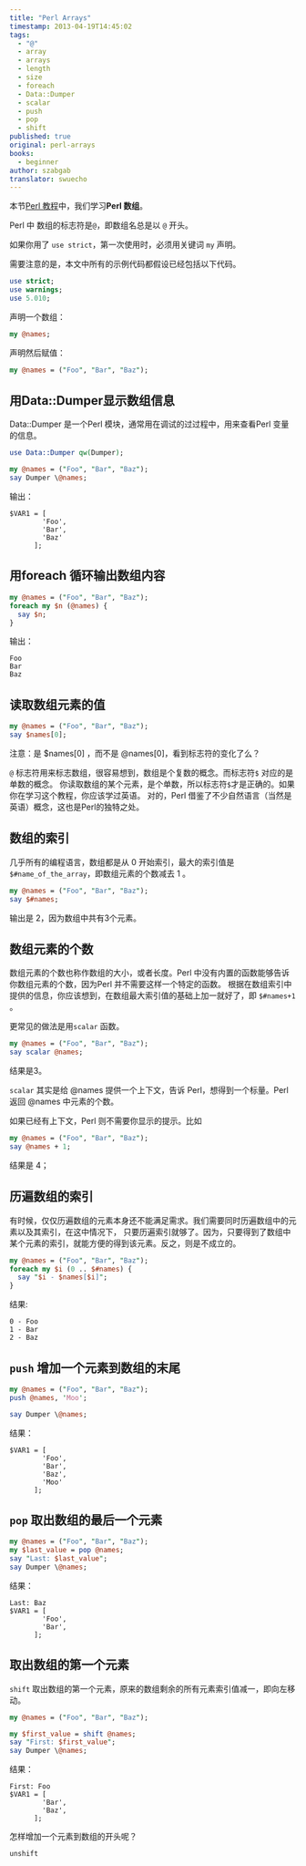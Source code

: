 ```yaml
---
title: "Perl Arrays"
timestamp: 2013-04-19T14:45:02
tags:
  - "@"
  - array
  - arrays
  - length
  - size
  - foreach
  - Data::Dumper
  - scalar
  - push
  - pop
  - shift
published: true
original: perl-arrays
books:
  - beginner
author: szabgab
translator: swuecho
---
```



本节[Perl 教程](/perl-tutorial)中，我们学习<b>Perl 数组</b>。

Perl 中 数组的标志符是`@`，即数组名总是以 `@` 开头。

如果你用了 `use strict`，第一次使用时，必须用关键词 `my` 声明。


需要注意的是，本文中所有的示例代码都假设已经包括以下代码。

```perl
use strict;
use warnings;
use 5.010;
```

声明一个数组：

```perl
my @names;
```


声明然后赋值：

```perl
my @names = ("Foo", "Bar", "Baz");
```


## 用Data::Dumper显示数组信息

Data::Dumper 是一个Perl 模块，通常用在调试的过过程中，用来查看Perl 变量的信息。



```perl
use Data::Dumper qw(Dumper);

my @names = ("Foo", "Bar", "Baz");
say Dumper \@names;
```

输出：

```
$VAR1 = [
        'Foo',
        'Bar',
        'Baz'
      ];
```

## 用foreach 循环输出数组内容

```perl
my @names = ("Foo", "Bar", "Baz");
foreach my $n (@names) {
  say $n;
}
```

输出：

```
Foo
Bar
Baz
```

## 读取数组元素的值

```perl
my @names = ("Foo", "Bar", "Baz");
say $names[0];
```

注意：是 $names[0] ，而不是 @names[0]，看到标志符的变化了么？

`@` 标志符用来标志数组，很容易想到，数组是个复数的概念。而标志符`$` 对应的是单数的概念。
你读取数组的某个元素，是个单数，所以标志符`$`才是正确的。如果你在学习这个教程，你应该学过英语。
对的，Perl 借鉴了不少自然语言（当然是英语）概念，这也是Perl的独特之处。


## 数组的索引

几乎所有的编程语言，数组都是从 0 开始索引，最大的索引值是`$#name_of_the_array`，即数组元素的个数减去 1 。


```perl
my @names = ("Foo", "Bar", "Baz");
say $#names;
```

输出是 2，因为数组中共有3个元素。

## 数组元素的个数

数组元素的个数也称作数组的大小，或者长度。Perl 中没有内置的函数能够告诉你数组元素的个数，因为Perl 并不需要这样一个特定的函数。
根据在数组索引中提供的信息，你应该想到，在数组最大索引值的基础上加一就好了，即 `$#names+1` 。

更常见的做法是用`scalar` 函数。

```perl
my @names = ("Foo", "Bar", "Baz");
say scalar @names;
```

结果是3。

`scalar` 其实是给 @names 提供一个上下文，告诉 Perl，想得到一个标量。Perl 返回 @names 中元素的个数。

如果已经有上下文，Perl 则不需要你显示的提示。比如

```perl
my @names = ("Foo", "Bar", "Baz");
say @names + 1;
```

结果是 4；


## 历遍数组的索引

有时候，仅仅历遍数组的元素本身还不能满足需求。我们需要同时历遍数组中的元素以及其索引，在这中情况下，
只要历遍索引就够了。因为，只要得到了数组中某个元素的索引，就能方便的得到该元素。反之，则是不成立的。


```perl
my @names = ("Foo", "Bar", "Baz");
foreach my $i (0 .. $#names) {
  say "$i - $names[$i]";
}
```

结果:

```
0 - Foo
1 - Bar
2 - Baz
```

## `push` 增加一个元素到数组的末尾



```perl
my @names = ("Foo", "Bar", "Baz");
push @names, 'Moo';

say Dumper \@names;
```

结果：

```
$VAR1 = [
        'Foo',
        'Bar',
        'Baz',
        'Moo'
      ];
```


## `pop` 取出数组的最后一个元素

```perl
my @names = ("Foo", "Bar", "Baz");
my $last_value = pop @names;
say "Last: $last_value";
say Dumper \@names;
```

结果：

```
Last: Baz
$VAR1 = [
        'Foo',
        'Bar',
      ];
```

## 取出数组的第一个元素

`shift` 取出数组的第一个元素，原来的数组剩余的所有元素索引值减一，即向左移动。

```perl
my @names = ("Foo", "Bar", "Baz");

my $first_value = shift @names;
say "First: $first_value";
say Dumper \@names;
```

结果：

```
First: Foo
$VAR1 = [
        'Bar',
        'Baz',
      ];
```

怎样增加一个元素到数组的开头呢？

`unshift`
